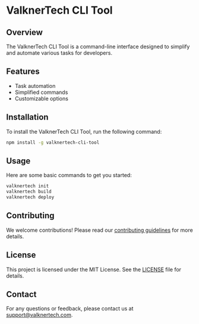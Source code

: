 # ValknerTech CLI Tool

## Overview

The ValknerTech CLI Tool is a command-line interface designed to simplify and automate various tasks for developers.

## Features

- Task automation
- Simplified commands
- Customizable options

## Installation

To install the ValknerTech CLI Tool, run the following command:

```sh
npm install -g valknertech-cli-tool
```

## Usage

Here are some basic commands to get you started:

```sh
valknertech init
valknertech build
valknertech deploy
```

## Contributing

We welcome contributions! Please read our [contributing guidelines](CONTRIBUTING.md) for more details.

## License

This project is licensed under the MIT License. See the [LICENSE](LICENSE) file for details.

## Contact

For any questions or feedback, please contact us at support@valknertech.com.
